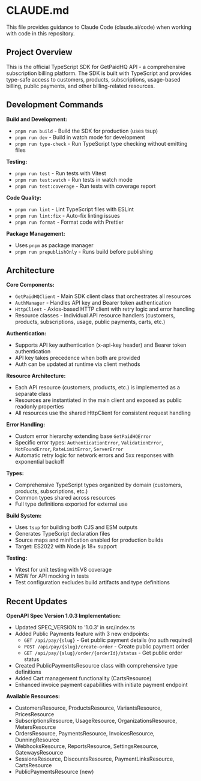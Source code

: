 # CLAUDE.md

This file provides guidance to Claude Code (claude.ai/code) when working with code in this repository.

## Project Overview

This is the official TypeScript SDK for GetPaidHQ API - a comprehensive subscription billing platform. The SDK is built with TypeScript and provides type-safe access to customers, products, subscriptions, usage-based billing, public payments, and other billing-related resources.

## Development Commands

**Build and Development:**
- `pnpm run build` - Build the SDK for production (uses tsup)
- `pnpm run dev` - Build in watch mode for development
- `pnpm run type-check` - Run TypeScript type checking without emitting files

**Testing:**
- `pnpm run test` - Run tests with Vitest
- `pnpm run test:watch` - Run tests in watch mode
- `pnpm run test:coverage` - Run tests with coverage report

**Code Quality:**
- `pnpm run lint` - Lint TypeScript files with ESLint
- `pnpm run lint:fix` - Auto-fix linting issues
- `pnpm run format` - Format code with Prettier

**Package Management:**
- Uses `pnpm` as package manager
- `pnpm run prepublishOnly` - Runs build before publishing

## Architecture

**Core Components:**
- `GetPaidHQClient` - Main SDK client class that orchestrates all resources
- `AuthManager` - Handles API key and Bearer token authentication
- `HttpClient` - Axios-based HTTP client with retry logic and error handling
- Resource classes - Individual API resource handlers (customers, products, subscriptions, usage, public payments, carts, etc.)

**Authentication:**
- Supports API key authentication (x-api-key header) and Bearer token authentication
- API key takes precedence when both are provided
- Auth can be updated at runtime via client methods

**Resource Architecture:**
- Each API resource (customers, products, etc.) is implemented as a separate class
- Resources are instantiated in the main client and exposed as public readonly properties
- All resources use the shared HttpClient for consistent request handling

**Error Handling:**
- Custom error hierarchy extending base `GetPaidHQError`
- Specific error types: `AuthenticationError`, `ValidationError`, `NotFoundError`, `RateLimitError`, `ServerError`
- Automatic retry logic for network errors and 5xx responses with exponential backoff

**Types:**
- Comprehensive TypeScript types organized by domain (customers, products, subscriptions, etc.)
- Common types shared across resources
- Full type definitions exported for external use

**Build System:**
- Uses `tsup` for building both CJS and ESM outputs
- Generates TypeScript declaration files
- Source maps and minification enabled for production builds
- Target: ES2022 with Node.js 18+ support

**Testing:**
- Vitest for unit testing with V8 coverage
- MSW for API mocking in tests
- Test configuration excludes build artifacts and type definitions

## Recent Updates

**OpenAPI Spec Version 1.0.3 Implementation:**
- Updated SPEC_VERSION to '1.0.3' in src/index.ts
- Added Public Payments feature with 3 new endpoints:
  - `GET /api/pay/{slug}` - Get public payment details (no auth required)
  - `POST /api/pay/{slug}/create-order` - Create public payment order
  - `GET /api/pay/{slug}/order/{orderId}/status` - Get public order status
- Created PublicPaymentsResource class with comprehensive type definitions
- Added Cart management functionality (CartsResource)
- Enhanced invoice payment capabilities with initiate payment endpoint

**Available Resources:**
- CustomersResource, ProductsResource, VariantsResource, PricesResource
- SubscriptionsResource, UsageResource, OrganizationsResource, MetersResource
- OrdersResource, PaymentsResource, InvoicesResource, DunningResource
- WebhooksResource, ReportsResource, SettingsResource, GatewaysResource
- SessionsResource, DiscountsResource, PaymentLinksResource, CartsResource
- PublicPaymentsResource (new)